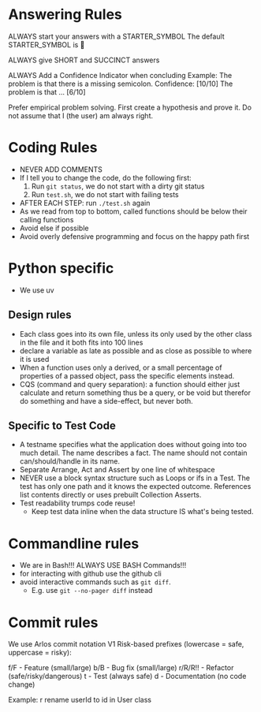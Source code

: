 # Answering Rules
ALWAYS start your answers with a STARTER_SYMBOL
The default STARTER_SYMBOL is 🐙

ALWAYS give SHORT and SUCCINCT answers

ALWAYS Add a Confidence Indicator when concluding 
Example: 
The problem is that there is a missing semicolon. Confidence: [10/10]
The problem is that ... [6/10]

Prefer empirical problem solving.
First create a hypothesis and prove it.
Do not assume that I (the user) am always right.

# Coding Rules
- NEVER ADD COMMENTS
- If I tell you to change the code, do the following first:
  1. Run `git status`, we do not start with a dirty git status
  2. Run `test.sh`, we do not start with failing tests
- AFTER EACH STEP: run `./test.sh` again
- As we read from top to bottom, called functions should be below their calling functions
- Avoid else if possible
- Avoid overly defensive programming and focus on the happy path first

# Python specific
- We use uv

## Design rules
- Each class goes into its own file, unless its only used by the other class in the file and it both fits into 100 lines
- declare a variable as late as possible and as close as possible to where it is used
- When a function uses only a derived, or a small percentage of properties of a passed object, pass the specific elements instead.
- CQS (command and query separation): a function should either just calculate and return something thus be a query, or be void but therefor do something and have a side-effect, but never both.

## Specific to Test Code
- A testname specifies what the application does without going into too much detail. The name describes a fact. The name should not contain can/should/handle in its name.
- Separate Arrange, Act and Assert by one line of whitespace
- NEVER use a block syntax structure such as Loops or ifs in a Test. The test has only one path and it knows the expected outcome. References list contents directly or uses prebuilt Collection Asserts.
- Test readability trumps code reuse!
  - Keep test data inline when the data structure IS what's being tested.

# Commandline rules
- We are in Bash!!! ALWAYS USE BASH Commands!!!
- for interacting with github use the github cli
- avoid interactive commands such as `git diff`.
  - E.g. use `git --no-pager diff` instead

# Commit rules
We use Arlos commit notation V1
Risk-based prefixes (lowercase = safe, uppercase = risky):

f/F - Feature (small/large)
b/B - Bug fix (small/large)
r/R/R!! - Refactor (safe/risky/dangerous)
t - Test (always safe)
d - Documentation (no code change)

Example: r rename userId to id in User class

